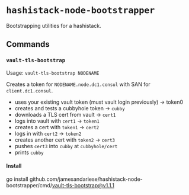 # `hashistack-node-bootstrapper`

Bootstrapping utilities for a hashistack.

## Commands

### `vault-tls-bootstrap`

Usage: `vault-tls-bootstrap NODENAME`

Creates a token for `NODENAME.node.dc1.consul` with SAN for `client.dc1.consul`.

* uses your existing vault token (must vault login previously) -> token0
* creates and tests a cubbyhole token -> `cubby`
* downloads a TLS cert from vault -> `cert1`
* logs into vault with `cert1` -> `token1`
* creates a cert with `token1` -> `cert2`
* logs in with `cert2` -> `token2`
* creates another cert with `token2` -> `cert3`
* pushes `cert3` into `cubby` at `cubbyhole/cert`
* prints `cubby`

#### Install

go install github.com/jamesandariese/hashistack-node-bootstrapper/cmd/vault-tls-bootstrap@v1.1.1
